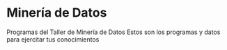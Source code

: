 # Minería de Datos
Programas del Taller de Minería de Datos
Estos son los programas y datos para ejercitar tus conocimientos
